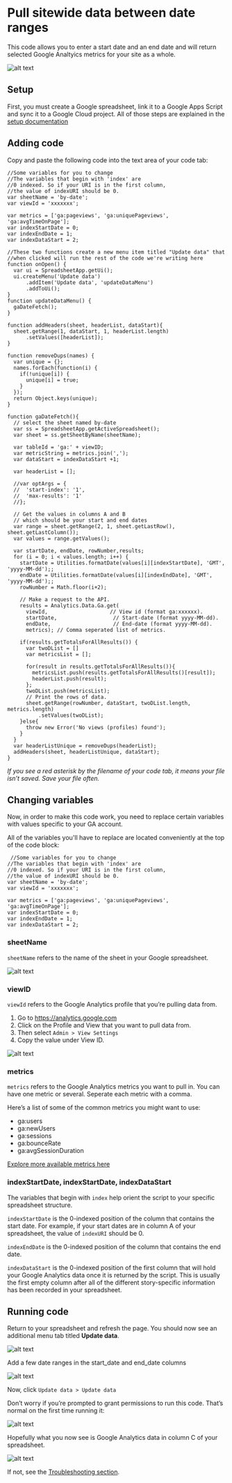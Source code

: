 # Pull sitewide data between date ranges

This code allows you to enter a start date and an end date and will return selected Google Analtyics metrics for your site as a whole.

![alt text](https://github.com/akanik/ga-pull/raw/master/img/ga-pull-17-date-fill.png "date analytics fill image")

## Setup

First, you must create a Google spreadsheet, link it to a Google Apps Script and sync it to a Google Cloud project. All of those steps are explained in the [setup documentation](../setup.md)

## Adding code

Copy and paste the following code into the text area of your code tab: 

```
//Some variables for you to change
//The variables that begin with 'index' are
//0 indexed. So if your URI is in the first column, 
//the value of indexURI should be 0.
var sheetName = 'by-date';
var viewId = 'xxxxxxx';

var metrics = ['ga:pageviews', 'ga:uniquePageviews', 'ga:avgTimeOnPage'];
var indexStartDate = 0;
var indexEndDate = 1;
var indexDataStart = 2;

//These two functions create a new menu item titled "Update data" that
//when clicked will run the rest of the code we're writing here
function onOpen() {
  var ui = SpreadsheetApp.getUi();
  ui.createMenu('Update data')
      .addItem('Update data', 'updateDataMenu')
      .addToUi();
}
function updateDataMenu() {
  gaDateFetch();
}

function addHeaders(sheet, headerList, dataStart){
  sheet.getRange(1, dataStart, 1, headerList.length)
      .setValues([headerList]);
}

function removeDups(names) {
  var unique = {};
  names.forEach(function(i) {
    if(!unique[i]) {
      unique[i] = true;
    }
  });
  return Object.keys(unique);
}

function gaDateFetch(){
  // select the sheet named by-date
  var ss = SpreadsheetApp.getActiveSpreadsheet();
  var sheet = ss.getSheetByName(sheetName);
  
  var tableId = 'ga:' + viewID;
  var metricString = metrics.join(',');
  var dataStart = indexDataStart +1;
  
  var headerList = [];
  
  //var optArgs = {
  //  'start-index': '1',
  //  'max-results': '1'
  //};
  
  // Get the values in columns A and B 
  // which should be your start and end dates
  var range = sheet.getRange(2, 1, sheet.getLastRow(), sheet.getLastColumn());
  var values = range.getValues();
  
  var startDate, endDate, rowNumber,results; 
  for (i = 0; i < values.length; i++) { 
    startDate = Utilities.formatDate(values[i][indexStartDate], 'GMT', 'yyyy-MM-dd');;
    endDate = Utilities.formatDate(values[i][indexEndDate], 'GMT', 'yyyy-MM-dd');;
    rowNumber = Math.floor(i+2);
    
    // Make a request to the API.
    results = Analytics.Data.Ga.get(
      viewId,                    // View id (format ga:xxxxxx).
      startDate,                  // Start-date (format yyyy-MM-dd).
      endDate,                    // End-date (format yyyy-MM-dd).
      metrics); // Comma seperated list of metrics.
    
    if(results.getTotalsForAllResults()) {
      var twoDList = []
      var metricsList = [];
     
      for(result in results.getTotalsForAllResults()){
        metricsList.push(results.getTotalsForAllResults()[result]);
        headerList.push(result);
      };
      twoDList.push(metricsList);
      // Print the rows of data.
      sheet.getRange(rowNumber, dataStart, twoDList.length, metrics.length)
          .setValues(twoDList);
    }else{
      throw new Error('No views (profiles) found');
    }
  }
  var headerListUnique = removeDups(headerList);
  addHeaders(sheet, headerListUnique, dataStart);
}
```

_If you see a red asterisk by the filename of your code tab, it means your file isn’t saved. Save your file often._

## Changing variables

Now, in order to make this code work, you need to replace certain variables with values specific to your GA account.

All of the variables you'll have to replace are located conveniently at the top of the code block:

```
 //Some variables for you to change
//The variables that begin with 'index' are
//0 indexed. So if your URI is in the first column, 
//the value of indexURI should be 0.
var sheetName = 'by-date';
var viewId = 'xxxxxxx';

var metrics = ['ga:pageviews', 'ga:uniquePageviews', 'ga:avgTimeOnPage'];
var indexStartDate = 0;
var indexEndDate = 1;
var indexDataStart = 2;
```

### sheetName

`sheetName` refers to the name of the sheet in your Google spreadsheet.

![alt text](https://github.com/akanik/ga-pull/raw/master/img/ga-pull-10-sheet-name.png "rename google spreadsheet sheet image")

### viewID

`viewId` refers to the Google Analytics profile that you’re pulling data from.

1. Go to https://analytics.google.com
2. Click on the Profile and View that you want to pull data from.
3. Then select `Admin > View Settings`
4. Copy the value under View ID.

![alt text](https://github.com/akanik/ga-pull/raw/master/img/ga-pull-11-ga-admin.png "google analytics admin image")

### metrics

`metrics` refers to the Google Analytics metrics you want to pull in. You can have one metric or several. Seperate each metric with a comma.

Here’s a list of some of the common metrics you might want to use:
- ga:users
- ga:newUsers
- ga:sessions
- ga:bounceRate
- ga:avgSessionDuration

[Explore more available metrics here](https://developers.google.com/analytics/devguides/reporting/core/dimsmets)

### indexStartDate, indexStartDate, indexDataStart

The variables that begin with `index` help orient the script to your specific spreadsheet structure. 

`indexStartDate` is the 0-indexed position of the column that contains the start date. For example, if your start dates are in column A of your spreadsheet, the value of `indexURI` should be 0. 

`indexEndDate` is the 0-indexed position of the column that contains the end date.

`indexDataStart` is the 0-indexed position of the first column that will hold your Google Analytics data once it is returned by the script. This is usually the first empty column after all of the different story-specific information has been recorded in your spreadsheet.

## Running code

Return to your spreadsheet and refresh the page. You should now see an additional menu tab titled **Update data**.

![alt text](https://github.com/akanik/ga-pull/raw/master/img/ga-pull-12-gs-update.png "google sheets update image")

Add a few date ranges in the start_date and end_date columns

![alt text](https://github.com/akanik/ga-pull/raw/master/img/ga-pull-13-gs-dates.png "add dates to gs image")

Now, click `Update data > Update data`

Don’t worry if you’re prompted to grant permissions to run this code. That’s normal on the first time running it:

![alt text](https://github.com/akanik/ga-pull/raw/master/img/ga-pull-14-auth.png "sheet/script authentication image")

Hopefully what you now see is Google Analytics data in column C of your spreadsheet.

![alt text](https://github.com/akanik/ga-pull/raw/master/img/ga-pull-17-date-fill.png "date analytics fill image")

If not, see the [Troubleshooting section](troubleshooting.md).
